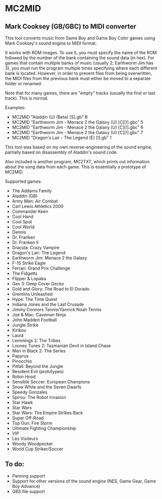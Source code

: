 # MC2MID

## Mark Cooksey (GB/GBC) to MIDI converter

This tool converts music from Game Boy and Game Boy Color games using Mark Cooksey's sound engine to MIDI format.

It works with ROM images. To use it, you must specify the name of the ROM followed by the number of the bank containing the sound data (in hex).
For games that contain multiple banks of music (usually 2; Earthworm Jim has 3), you must run the program multiple times specifying where each different bank is located. However, in order to prevent files from being overwritten, the MIDI files from the previous bank must either be moved to a separate folder or renamed.

Note that for many games, there are "empty" tracks (usually the first or last track). This is normal.

Examples:
* MC2MID "Aladdin (U) (Beta) [S].gb" B
* MC2MID "Earthworm Jim - Menace 2 the Galaxy (U) [C][!].gbc" 5
* MC2MID "Earthworm Jim - Menace 2 the Galaxy (U) [C][!].gbc" 6
* MC2MID "Earthworm Jim - Menace 2 the Galaxy (U) [C][!].gbc" 7
* MC2MID "Dragon's Lair - The Legend (E) [!].gb" 1

This tool was based on my own reverse-engineering of the sound engine, partially based on disassembly of Aladdin's sound code.

Also included is another program, MC2TXT, which prints out information about the song data from each game. This is essentially a prototype of MC2MID.

Supported games:
  * The Addams Family
  * Aladdin (GB)
  * Army Men: Air Combat
  * Carl Lewis Athletics 2000
  * Commander Keen
  * Cool Hand
  * Cool Spot
  * Cool World
  * Dennis
  * Dr. Franken
  * Dr. Franken II
  * Dracula: Crazy Vampire
  * Dragon's Lair: The Legend
  * Earthworm Jim: Menace 2 the Galaxy
  * F-15 Strike Eagle
  * Ferrari: Grand Prix Challenge
  * The Fidgetts
  * Flipper & Lopaka
  * Gex 3: Deep Cover Gecko
  * Gold and Glory: The Road to El Dorado
  * Gremlins Unleashed
  * Hype: The Time Quest
  * Indiana Jones and the Last Crusade
  * Jimmy Connors Tennis/Yannick Noah Tennis
  * Joe & Mac: Caveman Ninja
  * John Madden Football
  * Jungle Strike
  * Kirikou
  * Laura
  * Lemmings 2: The Tribes
  * Looney Tunes 2: Tazmanian Devil in Island Chase
  * Men in Black 2: The Series
  * Papyrus
  * Pinocchio
  * Pitfall: Beyond the Jungle
  * Resident Evil (prototypes)
  * Robin Hood
  * Sensible Soccer: European Champions
  * Snow White and the Seven Dwarfs
  * Speedy Gonzales
  * Spirou: The Robot Invasion
  * Star Hawk
  * Star Wars
  * Star Wars: The Empire Strikes Back
  * Super Off-Road
  * Top Gun: Fire Storm
  * Ultimate Fighting Championship
  * VIP
  * Les Visiteurs
  * Woody Woodpecker
  * World Cup Striker/Soccer

## To do:
  * Panning support
  * Support for other versions of the sound engine (NES, Game Gear, Game Boy Advance)
  * GBS file support
